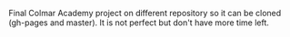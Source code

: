 Final Colmar Academy project on different repository so it can be cloned (gh-pages and master). It is not perfect but don't have more time left.
